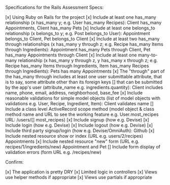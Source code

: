 Specifications for the Rails Assessment
Specs:

 [x] Using Ruby on Rails for the project
 [x] Include at least one has_many relationship (x has_many y; e.g. User has_many Recipes): Client has_many Appointments, Client has_many Pets 
 [x] Include at least one belongs_to relationship (x belongs_to y; e.g. Post belongs_to User): Appointment belongs_to Client, Pet belongs_to Client
 [x] Include at least two has_many through relationships (x has_many y through z; e.g. Recipe has_many Items through Ingredients): Appointment has_many Pets through Client, Pet has_many Appointments through Client
 [x] Include at least one many-to-many relationship (x has_many y through z, y has_many x through z; e.g. Recipe has_many Items through Ingredients, Item has_many Recipes through Ingredients): Pets has many Appointments
 [x] The "through" part of the has_many through includes at least one user submittable attribute, that is to say, some attribute other than its foreign keys [] that can be submitted by the app's user (attribute_name e.g. ingredients.quantity): Client includes name, phone, email, address, neighborhood, base_fee
 [x] Include reasonable validations for simple model objects (list of model objects with validations e.g. User, Recipe, Ingredient, Item): Client validates name
 [] Include a class level ActiveRecord scope method (model object & class method name and URL to see the working feature e.g. User.most_recipes URL: /users/[] most_recipes)
 [x] Include signup (how e.g. Devise)
 [x] Include login (how e.g. Devise)
 [x] Include logout (how e.g. Devise)
 [x] Include third party signup/login (how e.g. Devise/OmniAuth): Github
 [x] Include nested resource show or index (URL e.g. users/2/recipes) Appointments
 [x] Include nested resource "new" form (URL e.g. recipes/1/ingredients/new) Appointment and Pet
 [] Include form display of validation errors (form URL e.g. /recipes/new)

Confirm:

 [x] The application is pretty DRY
 [x] Limited logic in controllers
 [x] Views use helper methods if appropriate
 [x] Views use partials if appropriate